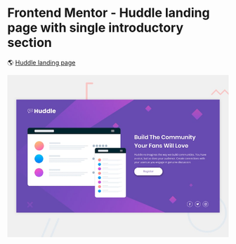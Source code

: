 # Frontend Mentor - Huddle landing page with single introductory section

🌎 [Huddle landing page](https://huddle-landing-page-html-css.onrender.com)

![Design preview for the Huddle landing page with single introductory section](./design/desktop-preview.jpg)
